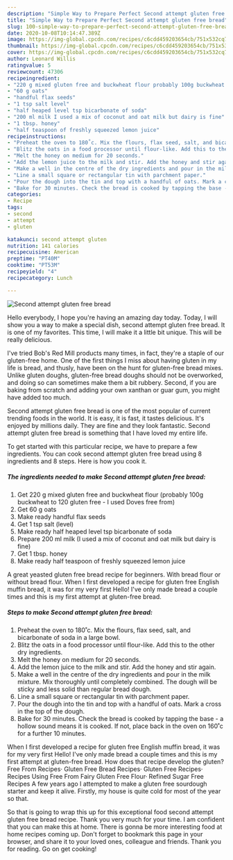 ```yaml
---
description: "Simple Way to Prepare Perfect Second attempt gluten free bread"
title: "Simple Way to Prepare Perfect Second attempt gluten free bread"
slug: 100-simple-way-to-prepare-perfect-second-attempt-gluten-free-bread
date: 2020-10-08T10:14:47.389Z
image: https://img-global.cpcdn.com/recipes/c6cdd459203654cb/751x532cq70/second-attempt-gluten-free-bread-recipe-main-photo.jpg
thumbnail: https://img-global.cpcdn.com/recipes/c6cdd459203654cb/751x532cq70/second-attempt-gluten-free-bread-recipe-main-photo.jpg
cover: https://img-global.cpcdn.com/recipes/c6cdd459203654cb/751x532cq70/second-attempt-gluten-free-bread-recipe-main-photo.jpg
author: Leonard Willis
ratingvalue: 5
reviewcount: 47306
recipeingredient:
- "220 g mixed gluten free and buckwheat flour probably 100g buckwheat to 120 gluten free  I used Doves free from"
- "60 g oats"
- "handful flax seeds"
- "1 tsp salt level"
- "half heaped level tsp bicarbonate of soda"
- "200 ml milk I used a mix of coconut and oat milk but dairy is fine"
- "1 tbsp. honey"
- "half teaspoon of freshly squeezed lemon juice"
recipeinstructions:
- "Preheat the oven to 180˚c. Mix the flours, flax seed, salt, and bicarbonate of soda in a large bowl."
- "Blitz the oats in a food processor until flour-like. Add this to the other dry ingredients."
- "Melt the honey on medium for 20 seconds."
- "Add the lemon juice to the milk and stir. Add the honey and stir again."
- "Make a well in the centre of the dry ingredients and pour in the milk mixture. Mix thoroughly until completely combined. The dough will be sticky and less solid than regular bread dough."
- "Line a small square or rectangular tin with parchment paper."
- "Pour the dough into the tin and top with a handful of oats. Mark a cross in the top of the dough."
- "Bake for 30 minutes. Check the bread is cooked by tapping the base - a hollow sound means it is cooked. If not, place back in the oven on 160˚c for a further 10 minutes."
categories:
- Recipe
tags:
- second
- attempt
- gluten

katakunci: second attempt gluten 
nutrition: 141 calories
recipecuisine: American
preptime: "PT40M"
cooktime: "PT53M"
recipeyield: "4"
recipecategory: Lunch

---
```



![Second attempt gluten free bread](https://img-global.cpcdn.com/recipes/c6cdd459203654cb/751x532cq70/second-attempt-gluten-free-bread-recipe-main-photo.jpg)

Hello everybody, I hope you're having an amazing day today. Today, I will show you a way to make a special dish, second attempt gluten free bread. It is one of my favorites. This time, I will make it a little bit unique. This will be really delicious.

I&#39;ve tried Bob&#39;s Red Mill products many times, in fact, they&#39;re a staple of our gluten-free home. One of the first things I miss about having gluten in my life is bread, and thusly, have been on the hunt for gluten-free bread mixes. Unlike gluten doughs, gluten-free bread doughs should not be overworked, and doing so can sometimes make them a bit rubbery. Second, if you are baking from scratch and adding your own xanthan or guar gum, you might have added too much.

Second attempt gluten free bread is one of the most popular of current trending foods in the world. It is easy, it is fast, it tastes delicious. It's enjoyed by millions daily. They are fine and they look fantastic. Second attempt gluten free bread is something that I have loved my entire life.


To get started with this particular recipe, we have to prepare a few ingredients. You can cook second attempt gluten free bread using 8 ingredients and 8 steps. Here is how you cook it.

<!--inarticleads1-->

##### The ingredients needed to make Second attempt gluten free bread:

1. Get 220 g mixed gluten free and buckwheat flour (probably 100g buckwheat to 120 gluten free - I used Doves free from)
1. Get 60 g oats
1. Make ready handful flax seeds
1. Get 1 tsp salt (level)
1. Make ready half heaped level tsp bicarbonate of soda
1. Prepare 200 ml milk (I used a mix of coconut and oat milk but dairy is fine)
1. Get 1 tbsp. honey
1. Make ready half teaspoon of freshly squeezed lemon juice


A great yeasted gluten free bread recipe for beginners. With bread flour or without bread flour. When I first developed a recipe for gluten free English muffin bread, it was for my very first Hello! I&#39;ve only made bread a couple times and this is my first attempt at gluten-free bread. 

<!--inarticleads2-->

##### Steps to make Second attempt gluten free bread:

1. Preheat the oven to 180˚c. Mix the flours, flax seed, salt, and bicarbonate of soda in a large bowl.
1. Blitz the oats in a food processor until flour-like. Add this to the other dry ingredients.
1. Melt the honey on medium for 20 seconds.
1. Add the lemon juice to the milk and stir. Add the honey and stir again.
1. Make a well in the centre of the dry ingredients and pour in the milk mixture. Mix thoroughly until completely combined. The dough will be sticky and less solid than regular bread dough.
1. Line a small square or rectangular tin with parchment paper.
1. Pour the dough into the tin and top with a handful of oats. Mark a cross in the top of the dough.
1. Bake for 30 minutes. Check the bread is cooked by tapping the base - a hollow sound means it is cooked. If not, place back in the oven on 160˚c for a further 10 minutes.


When I first developed a recipe for gluten free English muffin bread, it was for my very first Hello! I&#39;ve only made bread a couple times and this is my first attempt at gluten-free bread. How does that recipe develop the gluten? Free From Recipes· Gluten Free Bread Recipes· Gluten Free Recipes· Recipes Using Free From Fairy Gluten Free Flour· Refined Sugar Free Recipes A few years ago I attempted to make a gluten free sourdough starter and keep it alive. Firstly, my house is quite cold for most of the year so that. 

So that is going to wrap this up for this exceptional food second attempt gluten free bread recipe. Thank you very much for your time. I am confident that you can make this at home. There is gonna be more interesting food at home recipes coming up. Don't forget to bookmark this page in your browser, and share it to your loved ones, colleague and friends. Thank you for reading. Go on get cooking!
